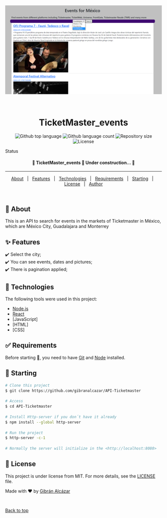 <div align="center" id="top"> 
  <img src="images/API_ticketmaster.png" alt="TicketMaster_events" />

  &#xa0;

  <!-- <a href="https://w15f_ticketmaster_events.netlify.app">Demo</a> -->
</div>

<h1 align="center">TicketMaster_events</h1>

<p align="center">
  <img alt="Github top language" src="https://img.shields.io/github/languages/top/gibranalcazar/w15f_ticketmaster_events?color=56BEB8">

  <img alt="Github language count" src="https://img.shields.io/github/languages/count/gibranalcazar/w15f_ticketmaster_events?color=56BEB8">

  <img alt="Repository size" src="https://img.shields.io/github/repo-size/gibranalcazar/w15f_ticketmaster_events?color=56BEB8">

  <img alt="License" src="https://img.shields.io/github/license/gibranalcazar/w15f_ticketmaster_events?color=56BEB8">

  <!-- <img alt="Github issues" src="https://img.shields.io/github/issues/gibranalcazar/w15f_ticketmaster_events?color=56BEB8" /> -->

  <!-- <img alt="Github forks" src="https://img.shields.io/github/forks/gibranalcazar/w15f_ticketmaster_events?color=56BEB8" /> -->

  <!-- <img alt="Github stars" src="https://img.shields.io/github/stars/gibranalcazar/w15f_ticketmaster_events?color=56BEB8" /> -->
</p>

Status

<h4 align="center"> 
	🚧  TicketMaster_events 🚀 Under construction...  🚧
</h4> 

<hr>

<p align="center">
  <a href="#dart-about">About</a> &#xa0; | &#xa0; 
  <a href="#sparkles-features">Features</a> &#xa0; | &#xa0;
  <a href="#rocket-technologies">Technologies</a> &#xa0; | &#xa0;
  <a href="#white_check_mark-requirements">Requirements</a> &#xa0; | &#xa0;
  <a href="#checkered_flag-starting">Starting</a> &#xa0; | &#xa0;
  <a href="#memo-license">License</a> &#xa0; | &#xa0;
  <a href="https://github.com/gibranalcazar" target="_blank">Author</a>
</p>

<br>

## :dart: About ##

This is an API to search for events in the markets of Ticketmaster in México, which are México City, Guadalajara and Monterrey

## :sparkles: Features ##

:heavy_check_mark: Select the city;\
:heavy_check_mark: You can see events, dates and pictures;\
:heavy_check_mark: There is pagination applied;

## :rocket: Technologies ##

The following tools were used in this project:


- [Node.js](https://nodejs.org/en/)
- [React](https://pt-br.reactjs.org/)
- [JavaScript]
- [HTML]
- [CSS]

## :white_check_mark: Requirements ##

Before starting :checkered_flag:, you need to have [Git](https://git-scm.com) and [Node](https://nodejs.org/en/) installed.

## :checkered_flag: Starting ##

```bash
# Clone this project
$ git clone https://github.com/gibranalcazar/API-Ticketmaster

# Access
$ cd API-Ticketmaster

# Install Http-server if you don´t have it already
$ npm install --global http-server

# Run the project
$ http-server -c-1

# Normally the server will initialize in the <http://localhost:8080>
```

## :memo: License ##

This project is under license from MIT. For more details, see the [LICENSE](LICENSE.md) file.


Made with :heart: by <a href="https://github.com/gibranalcazar" target="_blank">Gibrán Alcázar</a>

&#xa0;

<a href="#top">Back to top</a>
